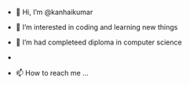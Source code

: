 - 👋 Hi, I’m @kanhaikumar
- 👀 I’m interested in coding and learning new things
- 🌱 I’m had completeed diploma in computer science
- 

- 📫 How to reach me ...

<!---
kanhaikumar/kanhaikumar is a ✨ special ✨ repository because its `README.md` (this file) appears on your GitHub profile.
You can click the Preview link to take a look at your changes.
--->
